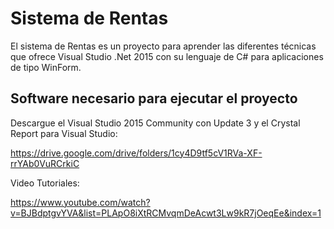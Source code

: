 # Sistema de Rentas

El sistema de Rentas es un proyecto para aprender las diferentes técnicas que ofrece Visual Studio .Net 2015 con su lenguaje de C# para aplicaciones de tipo WinForm. 

## Software necesario para ejecutar el proyecto

Descargue el Visual Studio 2015 Community con Update 3 y el Crystal Report para Visual Studio: 

https://drive.google.com/drive/folders/1cy4D9tf5cV1RVa-XF-rrYAb0VuRCrkiC

Video Tutoriales:

https://www.youtube.com/watch?v=BJBdptgvYVA&list=PLApO8iXtRCMvqmDeAcwt3Lw9kR7jOeqEe&index=1

